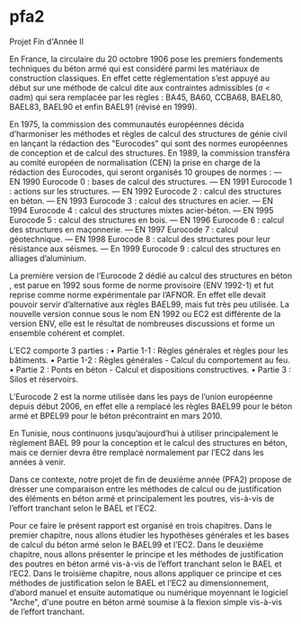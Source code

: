 # pfa2
Projet Fin d'Année II

En France, la circulaire du 20 octobre 1906 pose les premiers fondements techniques du béton armé qui est considéré parmi les matériaux de construction classiques. En effet cette réglementation s’est appuyé au début sur une méthode de calcul dite aux contraintes admissibles (σ < σadm) qui sera remplacée par les règles : BA45, BA60, CCBA68, BAEL80, BAEL83, BAEL90 et enfin BAEL91
(révisé en 1999).

En 1975, la commission des communautés européennes décida d’harmoniser les méthodes et règles de calcul des structures de génie civil en lançant la rédaction des "Eurocodes" qui sont des normes européennes de conception et de calcul des structures. En 1989, la commission transféra au comité européen de normalisation (CEN) la prise en charge de la rédaction des Eurocodes, qui seront organisés 10 groupes de normes :
— EN 1990 Eurocode 0 : bases de calcul des structures. 
— EN 1991 Eurocode 1 : actions sur les structures.
— EN 1992 Eurocode 2 : calcul des structures en béton.
— EN 1993 Eurocode 3 : calcul des structures en acier.
— EN 1994 Eurocode 4 : calcul des structures mixtes acier-béton.
— EN 1995 Eurocode 5 : calcul des structures en bois.
— EN 1996 Eurocode 6 : calcul des structures en maçonnerie.
— EN 1997 Eurocode 7 : calcul géotechnique.
— EN 1998 Eurocode 8 : calcul des structures pour leur résistance aux séismes.
— En 1999 Eurocode 9 : calcul des structures en alliages d’aluminium.

La première version de l’Eurocode 2 dédié au calcul des structures en béton , est parue en 1992 sous forme de norme provisoire (ENV 1992-1) et fut reprise comme norme expérimentale par l’AFNOR. En effet elle devait pouvoir servir d’alternative aux règles BAEL99, mais fut très peu utilisée. La nouvelle version connue sous le nom EN 1992 ou EC2 est différente de la version ENV, elle est le résultat de nombreuses discussions et forme un ensemble cohérent et complet.

L’EC2 comporte 3 parties :
• Partie 1-1 : Règles générales et règles pour les bâtiments.
• Partie 1-2 : Règles générales - Calcul du comportement au feu.
• Partie 2 : Ponts en béton - Calcul et dispositions constructives.
• Partie 3 : Silos et réservoirs.

L’Eurocode 2 est la norme utilisée dans les pays de l’union européenne depuis début 2006, en effet elle a remplacé les règles BAEL99 pour le béton armé et BPEL99 pour le béton précontraint en mars 2010.

En Tunisie, nous continuons jusqu’aujourd’hui à utiliser principalement le règlement BAEL 99 pour la conception et le calcul des structures en béton, mais ce dernier devra être remplacé normalement par l’EC2 dans les années à venir.

Dans ce contexte, notre projet de fin de deuxième année (PFA2) propose de dresser une comparaison entre les méthodes de calcul ou de justification des éléments en béton armé et principalement les poutres, vis-à-vis de l’effort tranchant selon le BAEL et l’EC2.

Pour ce faire le présent rapport est organisé en trois chapitres. Dans le premier chapitre, nous allons étudier les hypothèses générales et les bases de calcul du béton armé selon le BAEL99 et l’EC2. Dans le deuxième chapitre, nous allons présenter le principe et les méthodes de justification des poutres en béton armé vis-à-vis de l’effort tranchant selon le BAEL et l’EC2. Dans le troisième
chapitre, nous allons appliquer ce principe et ces méthodes de justification selon le BAEL et l’EC2 au dimensionnement, d’abord manuel et ensuite automatique ou numérique moyennant le logiciel "Arche", d'une poutre en béton armé soumise à la flexion simple vis-à-vis de l’effort tranchant.
